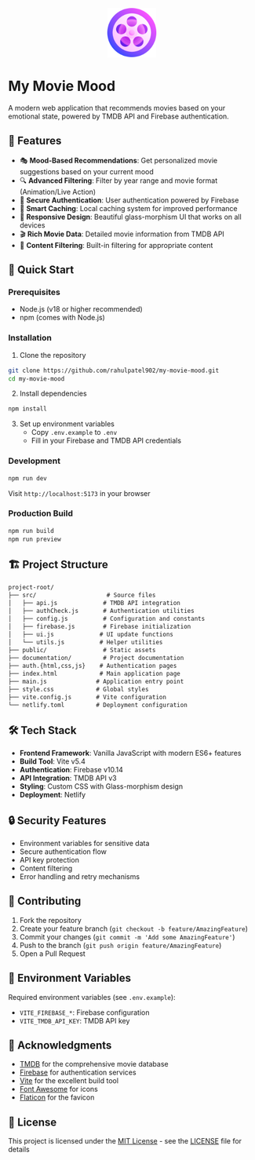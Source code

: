 <div align="center">
  <img src="public/favicon.png" alt="My Movie Mood Logo" width="100" height="100">
</div>

# My Movie Mood 

A modern web application that recommends movies based on your emotional state, powered by TMDB API and Firebase authentication.

## 🌟 Features

- 🎭 **Mood-Based Recommendations**: Get personalized movie suggestions based on your current mood
- 🔍 **Advanced Filtering**: Filter by year range and movie format (Animation/Live Action)
- 🔐 **Secure Authentication**: User authentication powered by Firebase
- 💾 **Smart Caching**: Local caching system for improved performance
- 📱 **Responsive Design**: Beautiful glass-morphism UI that works on all devices
- 🎬 **Rich Movie Data**: Detailed movie information from TMDB API
- 🚫 **Content Filtering**: Built-in filtering for appropriate content

## 🚀 Quick Start

### Prerequisites

- Node.js (v18 or higher recommended)
- npm (comes with Node.js)

### Installation

1. Clone the repository

```bash
git clone https://github.com/rahulpatel902/my-movie-mood.git
cd my-movie-mood
```

2. Install dependencies

```bash
npm install
```

3. Set up environment variables
   - Copy `.env.example` to `.env`
   - Fill in your Firebase and TMDB API credentials

### Development

```bash
npm run dev
```

Visit `http://localhost:5173` in your browser

### Production Build

```bash
npm run build
npm run preview
```

## 🏗️ Project Structure

```
project-root/
├── src/                    # Source files
│   ├── api.js             # TMDB API integration
│   ├── authCheck.js       # Authentication utilities
│   ├── config.js          # Configuration and constants
│   ├── firebase.js        # Firebase initialization
│   ├── ui.js             # UI update functions
│   └── utils.js          # Helper utilities
├── public/                # Static assets
├── documentation/         # Project documentation
├── auth.{html,css,js}    # Authentication pages
├── index.html            # Main application page
├── main.js              # Application entry point
├── style.css            # Global styles
├── vite.config.js       # Vite configuration
└── netlify.toml         # Deployment configuration
```

## 🛠️ Tech Stack

- **Frontend Framework**: Vanilla JavaScript with modern ES6+ features
- **Build Tool**: Vite v5.4
- **Authentication**: Firebase v10.14
- **API Integration**: TMDB API v3
- **Styling**: Custom CSS with Glass-morphism design
- **Deployment**: Netlify

## 🔒 Security Features

- Environment variables for sensitive data
- Secure authentication flow
- API key protection
- Content filtering
- Error handling and retry mechanisms

## 🤝 Contributing

1. Fork the repository
2. Create your feature branch (`git checkout -b feature/AmazingFeature`)
3. Commit your changes (`git commit -m 'Add some AmazingFeature'`)
4. Push to the branch (`git push origin feature/AmazingFeature`)
5. Open a Pull Request

## 📝 Environment Variables

Required environment variables (see `.env.example`):

- `VITE_FIREBASE_*`: Firebase configuration
- `VITE_TMDB_API_KEY`: TMDB API key

## 🙏 Acknowledgments

- [TMDB](https://www.themoviedb.org/) for the comprehensive movie database
- [Firebase](https://firebase.google.com/) for authentication services
- [Vite](https://vitejs.dev/) for the excellent build tool
- [Font Awesome](https://fontawesome.com/) for icons
- [Flaticon](https://www.flaticon.com/) for the favicon

## 📄 License

This project is licensed under the [MIT License](LICENSE) - see the [LICENSE](LICENSE) file for details
